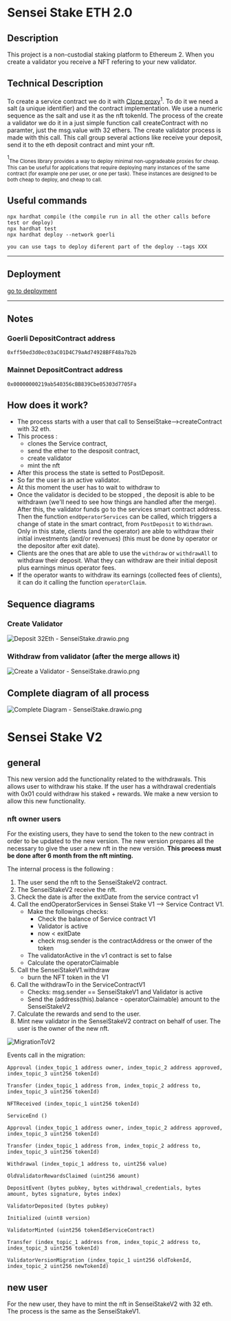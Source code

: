# Sensei Stake ETH 2.0

## Description

This project is a non-custodial staking platform to Ethereum 2. When you create a validator you receive a NFT refering to your new validator.

## Technical Description

To create a service contract we do it with [Clone proxy](#clone)<sup>1</sup>. To do it we need a salt (a unique identifier) and the contract implementation. We use a numeric sequence as the salt and use it as the nft tokenId.
The process of the create a validator we do it in a just simple function call createContract with no paramter, just the msg.value with 32 ethers.
The create validator process is made with this call. This call group several actions like receive your deposit, send it to the eth deposit contract and mint your nft.

<sup>1</sup><a name="clone"></a><sub>The Clones library provides a way to deploy minimal non-upgradeable proxies for cheap. This can be useful for applications that require deploying many instances of the same contract (for example one per user, or one per task). These instances are designed to be both cheap to deploy, and cheap to call.</sub>

## Useful commands

```shell
npx hardhat compile (the compile run in all the other calls before test or deploy)
npx hardhat test
npx hardhat deploy --network goerli

you can use tags to deploy diferent part of the deploy --tags XXX
```

---

## Deployment

[go to deployment](deployment.md)

---

## Notes

### Goerli **DepositContract** address

`0xff50ed3d0ec03aC01D4C79aAd74928BFF48a7b2b`

### Mainnet **DepositContract** address

`0x00000000219ab540356cBB839Cbe05303d7705Fa`

## How does it work?

- The process starts with a user that call to SenseiStake-->createContract with 32 eth.
- This process :
  - clones the Service contract,
  - send the ether to the desposit contract,
  - create validator
  - mint the nft
- After this process the state is setted to PostDeposit.
- So far the user is an active validator.
- At this moment the user has to wait to withdraw to
- Once the validator is decided to be stopped , the deposit is able to be withdrawn (we'll need to see how things are handled after the merge). After this, the validator funds go to the services smart contract address. Then the function `endOperatorServices` can be called, which triggers a change of state in the smart contract, from `PostDeposit` to `Withdrawn`. Only in this state, clients (and the operator) are able to withdraw their initial investments (and/or revenues) (this must be done by operator or the depositor after exit date).
- Clients are the ones that are able to use the `withdraw` or `withdrawAll` to withdraw their deposit. What they can withdraw are their initial deposit plus earnings minus operator fees.
- If the operator wants to withdraw its earnings (collected fees of clients), it can do it calling the function `operatorClaim`.

## Sequence diagrams

### Create Validator

![Deposit 32Eth - SenseiStake.drawio.png](readme_assets/CreateValidatorNFT.png)

### Withdraw from validator (after the merge allows it)

![Create a Validator - SenseiStake.drawio.png](readme_assets/WithdrawNFT.png)

## Complete diagram of all process

![Complete Diagram - SenseiStake.drawio.png](readme_assets/diagramaUIsenseistakeNFT.png)

# Sensei Stake V2

## general

This new version add the functionality related to the withdrawals. This allows user to withdraw his stake. If the user has a withdrawal credentials with 0x01 could withdraw his staked + rewards.
We make a new version to allow this new functionality.

### nft owner users

For the existing users, they have to send the token to the new contract in order to be updated to the new version. The new version prepares all the necessary to give the user a new nft in the new versión.
<b>This process must be done after 6 month from the nft minting.</b>

The internal process is the following :

1. The user send the nft to the SenseiStakeV2 contract.
2. The SenseiStakeV2 receive the nft.
3. Check the date is after the exitDate from the service contract v1
4. Call the endOperatorServices in Sensei Stake V1 --> Service Contract V1.
   - Make the followings checks:
     - Check the balance of Service contract V1
     - Validator is active
     - now < exitDate
     - check msg.sender is the contractAddress or the onwer of the token
   - The validatorActive in the v1 contract is set to false
   - Calculate the operatorClaimable
5. Call the SenseiStakeV1.withdraw
   - burn the NFT token in the V1
6. Call the withdrawTo in the ServiceContractV1
   - Checks: msg.sender == SenseiStakeV1 and Validator is active
   - Send the (address(this).balance - operatorClaimable) amount to the SenseiStakeV2
7. Calculate the rewards and send to the user.
8. Mint new validator in the SenseiStakeV2 contract on behalf of user. The user is the owner of the new nft.

![MigrationToV2](readme_assets/MigrationToV2.png)

Events call in the migration:

`Approval (index_topic_1 address owner, index_topic_2 address approved, index_topic_3 uint256 tokenId)` 

`Transfer (index_topic_1 address from, index_topic_2 address to, index_topic_3 uint256 tokenId)` 

`NFTReceived (index_topic_1 uint256 tokenId)`

`ServiceEnd ()`

`Approval (index_topic_1 address owner, index_topic_2 address approved, index_topic_3 uint256 tokenId)`

`Transfer (index_topic_1 address from, index_topic_2 address to, index_topic_3 uint256 tokenId)`

`Withdrawal (index_topic_1 address to, uint256 value)`

`OldValidatorRewardsClaimed (uint256 amount)`

`DepositEvent (bytes pubkey, bytes withdrawal_credentials, bytes amount, bytes signature, bytes index)`

`ValidatorDeposited (bytes pubkey)`

`Initialized (uint8 version)`

`ValidatorMinted (uint256 tokenIdServiceContract)`

`Transfer (index_topic_1 address from, index_topic_2 address to, index_topic_3 uint256 tokenId)`

`ValidatorVersionMigration (index_topic_1 uint256 oldTokenId, index_topic_2 uint256 newTokenId)`


## new user

For the new user, they have to mint the nft in SenseiStakeV2 with 32 eth. The process is the same as the SenseiStakeV1.
